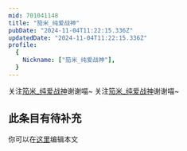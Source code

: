 ```yaml
---
mid: 701041148
title: "笳米_纯爱战神"
pubDate: "2024-11-04T11:22:15.336Z"
updatedDate: "2024-11-04T11:22:15.336Z"
profile:
  {
    Nickname: ["笳米_纯爱战神"],
  }
---
```


关注[笳米_纯爱战神](https://space.bilibili.com/701041148)谢谢喵~ 关注[笳米_纯爱战神](https://space.bilibili.com/701041148)谢谢喵~

## 此条目有待补充
你可以在[这里](https://github.com/Yuhanawa/VTuber.ICU-Content/edit/master/v/笳米_纯爱战神/index.md)编辑本文
